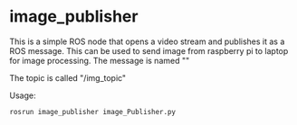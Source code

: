 # image_publisher

This is a simple ROS node that opens a video stream and publishes it as a ROS message. This can be used to send image from raspberry pi to laptop for image processing. The message is named ""


The topic is called "/img_topic"



Usage:
```{r, engine='bash', count_lines}
rosrun image_publisher image_Publisher.py 
```
